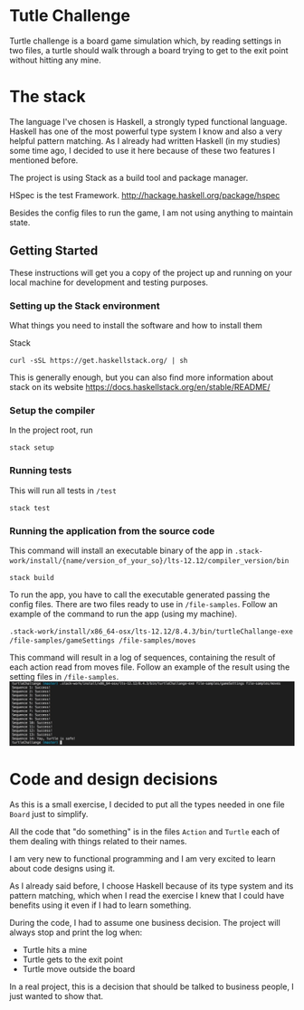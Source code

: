 # Tutle Challenge
Turtle challenge is a board game simulation which, by reading settings in two files, a turtle should walk through a board trying to get to the exit point without hitting any mine.

# The stack
The language I've chosen is Haskell, a strongly typed functional language. Haskell has one of the most powerful type system I know and also a very helpful pattern matching. As I already had written Haskell (in my studies) some time ago, I decided to use it here because of these two features I mentioned before.

The project is using Stack as a build tool and package manager.

HSpec is the test Framework. http://hackage.haskell.org/package/hspec

Besides the config files to run the game, I am not using anything to maintain state.

## Getting Started

These instructions will get you a copy of the project up and running on your local machine for development and testing purposes.

### Setting up the Stack environment

What things you need to install the software and how to install them

Stack

```
curl -sSL https://get.haskellstack.org/ | sh
```
This is generally enough, but you can also find more information about stack on its website https://docs.haskellstack.org/en/stable/README/


### Setup the compiler
In the project root, run
```
stack setup
```

### Running tests
This will run all tests in `/test`
```
stack test
```

### Running the application from the source code
This command will install an executable binary of the app in `.stack-work/install/{name/version_of_your_so}/lts-12.12/compiler_version/bin`

```
stack build
```

To run the app, you have to call the executable generated passing the config files. There are two files ready to use in `/file-samples`. Follow an example of the command to run the app (using my machine).
```
.stack-work/install/x86_64-osx/lts-12.12/8.4.3/bin/turtleChallange-exe /file-samples/gameSettings /file-samples/moves
```

This command will result in a log of sequences, containing the result of each action read from moves file. Follow an example of the result using the setting files in `/file-samples`.
![Sequences log](/file-samples/game-result.png)

# Code and design decisions
As this is a small exercise, I decided to put all the types needed in one file `Board` just to simplify.

All the code that "do something" is in the files `Action` and `Turtle` each of them dealing with things related to their names.

I am very new to functional programming and I am very excited to learn about code designs using it.

As I already said before, I choose Haskell because of its type system and its pattern matching, which when I read the exercise I knew that I could have benefits using it even if I had to learn something.

During the code, I had to assume one business decision. The project will always stop and print the log when:
* Turtle hits a mine
* Turtle gets to the exit point
* Turtle move outside the board

In a real project, this is a decision that should be talked to business people, I just wanted to show that.